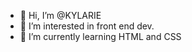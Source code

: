 - 👋 Hi, I’m @KYLARIE
- 👀 I’m interested in front end dev.
- 🌱 I’m currently learning HTML and CSS

<!---
KYLARIE/KYLARIE is a ✨ special ✨ repository because its `README.md` (this file) appears on your GitHub profile.
You can click the Preview link to take a look at your changes.
--->
